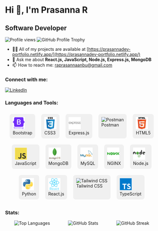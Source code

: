 # Hi 👋, I'm Prasanna R
## Software Developer

![Profile views](https://komarev.com/ghpvc/?username=prasanna-collab&label=Profile%20views&color=0e75b6&style=flat)
![GitHub Profile Trophy](https://github-profile-trophy.vercel.app/?username=prasanna-collab)

- 👨‍💻 All of my projects are available at [https://prasannadev-portfolio.netlify.app/](https://prasannadev-portfolio.netlify.app/)
- 💬 Ask me about **React.js, JavaScript, Node.js, Express.js, MongoDB**
- 📫 How to reach me: [raprasannaanbu@gmail.com](mailto:raprasannaanbu@gmail.com)

### Connect with me:
[![LinkedIn](https://raw.githubusercontent.com/rahuldkjain/github-profile-readme-generator/master/src/images/icons/Social/linked-in-alt.svg)](https://www.linkedin.com/in/prasanna-rajendran/)

### Languages and Tools:
<div style="display: flex; flex-wrap: wrap; justify-content: center;">
  <a href="#" style="text-decoration: none; margin: 10px; background-color: #f0f0f0; padding: 10px; border-radius: 8px; transition: transform 0.3s;">
    <img src="https://raw.githubusercontent.com/devicons/devicon/master/icons/bootstrap/bootstrap-plain-wordmark.svg" alt="Bootstrap" width="40" height="40" />
    <br/>Bootstrap
  </a>
  <a href="#" style="text-decoration: none; margin: 10px; background-color: #f0f0f0; padding: 10px; border-radius: 8px; transition: transform 0.3s;">
    <img src="https://raw.githubusercontent.com/devicons/devicon/master/icons/css3/css3-original-wordmark.svg" alt="CSS3" width="40" height="40" />
    <br/>CSS3
  </a>
  <a href="#" style="text-decoration: none; margin: 10px; background-color: #f0f0f0; padding: 10px; border-radius: 8px; transition: transform 0.3s;">
    <img src="https://raw.githubusercontent.com/devicons/devicon/master/icons/express/express-original-wordmark.svg" alt="Express.js" width="40" height="40" />
    <br/>Express.js
  </a>
  <a href="#" style="text-decoration: none; margin: 10px; background-color: #f0f0f0; padding: 10px; border-radius: 8px; transition: transform 0.3s;">
    <img src="https://www.vectorlogo.zone/logos/getpostman/getpostman-icon.svg" alt="Postman" width="40" height="40" />
    <br/>Postman
  </a>
  <a href="#" style="text-decoration: none; margin: 10px; background-color: #f0f0f0; padding: 10px; border-radius: 8px; transition: transform 0.3s;">
    <img src="https://raw.githubusercontent.com/devicons/devicon/master/icons/html5/html5-original-wordmark.svg" alt="HTML5" width="40" height="40" />
    <br/>HTML5
  </a>
  <a href="#" style="text-decoration: none; margin: 10px; background-color: #f0f0f0; padding: 10px; border-radius: 8px; transition: transform 0.3s;">
    <img src="https://raw.githubusercontent.com/devicons/devicon/master/icons/javascript/javascript-original.svg" alt="JavaScript" width="40" height="40" />
    <br/>JavaScript
  </a>
  <a href="#" style="text-decoration: none; margin: 10px; background-color: #f0f0f0; padding: 10px; border-radius: 8px; transition: transform 0.3s;">
    <img src="https://raw.githubusercontent.com/devicons/devicon/master/icons/mongodb/mongodb-original-wordmark.svg" alt="MongoDB" width="40" height="40" />
    <br/>MongoDB
  </a>
  <a href="#" style="text-decoration: none; margin: 10px; background-color: #f0f0f0; padding: 10px; border-radius: 8px; transition: transform 0.3s;">
    <img src="https://raw.githubusercontent.com/devicons/devicon/master/icons/mysql/mysql-original-wordmark.svg" alt="MySQL" width="40" height="40" />
    <br/>MySQL
  </a>
  <a href="#" style="text-decoration: none; margin: 10px; background-color: #f0f0f0; padding: 10px; border-radius: 8px; transition: transform 0.3s;">
    <img src="https://raw.githubusercontent.com/devicons/devicon/master/icons/nginx/nginx-original.svg" alt="NGINX" width="40" height="40" />
    <br/>NGINX
  </a>
  <a href="#" style="text-decoration: none; margin: 10px; background-color: #f0f0f0; padding: 10px; border-radius: 8px; transition: transform 0.3s;">
    <img src="https://raw.githubusercontent.com/devicons/devicon/master/icons/nodejs/nodejs-original-wordmark.svg" alt="Node.js" width="40" height="40" />
    <br/>Node.js
  </a>
  <a href="#" style="text-decoration: none; margin: 10px; background-color: #f0f0f0; padding: 10px; border-radius: 8px; transition: transform 0.3s;">
    <img src="https://raw.githubusercontent.com/devicons/devicon/master/icons/python/python-original.svg" alt="Python" width="40" height="40" />
    <br/>Python
  </a>
  <a href="#" style="text-decoration: none; margin: 10px; background-color: #f0f0f0; padding: 10px; border-radius: 8px; transition: transform 0.3s;">
    <img src="https://raw.githubusercontent.com/devicons/devicon/master/icons/react/react-original-wordmark.svg" alt="React.js" width="40" height="40" />
    <br/>React.js
  </a>
  <a href="#" style="text-decoration: none; margin: 10px; background-color: #f0f0f0; padding: 10px; border-radius: 8px; transition: transform 0.3s;">
    <img src="https://www.vectorlogo.zone/logos/tailwindcss/tailwindcss-icon.svg" alt="Tailwind CSS" width="40" height="40" />
    <br/>Tailwind CSS
  </a>
  <a href="#" style="text-decoration: none; margin: 10px; background-color: #f0f0f0; padding: 10px; border-radius: 8px; transition: transform 0.3s;">
    <img src="https://raw.githubusercontent.com/devicons/devicon/master/icons/typescript/typescript-original.svg" alt="TypeScript" width="40" height="40" />
    <br/>TypeScript
  </a>
</div>

### Stats:
<div style="display: flex; justify-content: space-around;">
  <img src="https://github-readme-stats.vercel.app/api/top-langs?username=prasanna-collab&show_icons=true&locale=en&layout=compact" alt="Top Languages" />
  <img src="https://github-readme-stats.vercel.app/api?username=prasanna-collab&show_icons=true&locale=en" alt="GitHub Stats" />
  <img src="https://github-readme-streak-stats.herokuapp.com/?user=prasanna-collab" alt="GitHub Streak" />
</div>


